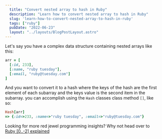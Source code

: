 ```yaml
---
  title: "Convert nested array to hash in Ruby"
  description: "Learn how to convert nested array to hash in Ruby"
  slug: 'learn-how-to-convert-nested-array-to-hash-in-ruby'
  tags: ["ruby"]
  pubDate: "2022-06-23"
  layout: "../layouts/BlogPostLayout.astro"
---
```


Let's say you have a complex data structure containing nested arrays like this:

```ruby
arr = [
  [:id, 233],
  [:name, "ruby tuesday"],
  [:email, "ruby@tuesday.com"]
]
```

And you want to convert it to a hash where the keys of the hash are the first element of each subarray and the keys value is the second item in the subarray. you can accomplish using the `Hash` classes class method `[]`, like so:

```ruby
Hash[arr]
=> {:id=>233, :name=>"ruby tuesday", :email=>"ruby@tuesday.com"}
```

Looking for more red jewel programming insights? Why not head over to [Ruby [0..-2] explained](https://tinytechtuts.com/2022-ruby-0..-2-explained/)